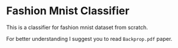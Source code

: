 # Fashion Mnist Classifier
This is a classifier for fashion mnist dataset from scratch.

For better understanding I suggest you to read `Backprop.pdf` paper.
